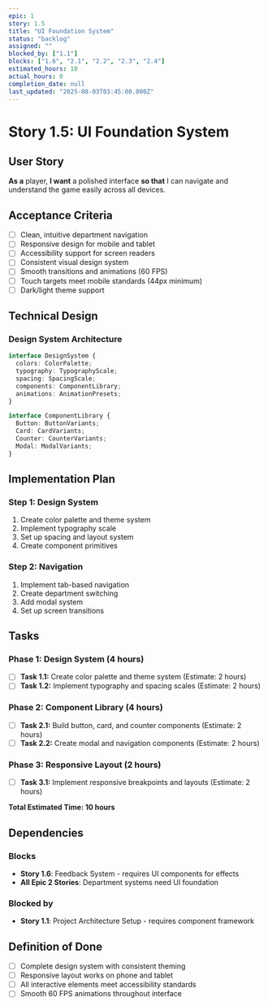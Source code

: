 ```yaml
---
epic: 1
story: 1.5
title: "UI Foundation System"
status: "backlog"
assigned: ""
blocked_by: ["1.1"]
blocks: ["1.6", "2.1", "2.2", "2.3", "2.4"]
estimated_hours: 10
actual_hours: 0
completion_date: null
last_updated: "2025-08-03T03:45:00.000Z"
---
```


# Story 1.5: UI Foundation System

## User Story
**As a** player, **I want** a polished interface **so that** I can navigate and understand the game easily across all devices.

## Acceptance Criteria
- [ ] Clean, intuitive department navigation
- [ ] Responsive design for mobile and tablet
- [ ] Accessibility support for screen readers
- [ ] Consistent visual design system
- [ ] Smooth transitions and animations (60 FPS)
- [ ] Touch targets meet mobile standards (44px minimum)
- [ ] Dark/light theme support

## Technical Design

### Design System Architecture
```typescript
interface DesignSystem {
  colors: ColorPalette;
  typography: TypographyScale;
  spacing: SpacingScale;
  components: ComponentLibrary;
  animations: AnimationPresets;
}

interface ComponentLibrary {
  Button: ButtonVariants;
  Card: CardVariants;
  Counter: CounterVariants;
  Modal: ModalVariants;
}
```

## Implementation Plan

### Step 1: Design System
1. Create color palette and theme system
2. Implement typography scale
3. Set up spacing and layout system
4. Create component primitives

### Step 2: Navigation
1. Implement tab-based navigation
2. Create department switching
3. Add modal system
4. Set up screen transitions

## Tasks

### Phase 1: Design System (4 hours)
- [ ] **Task 1.1:** Create color palette and theme system (Estimate: 2 hours)
- [ ] **Task 1.2:** Implement typography and spacing scales (Estimate: 2 hours)

### Phase 2: Component Library (4 hours)
- [ ] **Task 2.1:** Build button, card, and counter components (Estimate: 2 hours)
- [ ] **Task 2.2:** Create modal and navigation components (Estimate: 2 hours)

### Phase 3: Responsive Layout (2 hours)
- [ ] **Task 3.1:** Implement responsive breakpoints and layouts (Estimate: 2 hours)

**Total Estimated Time: 10 hours**

## Dependencies

### Blocks
- **Story 1.6**: Feedback System - requires UI components for effects
- **All Epic 2 Stories**: Department systems need UI foundation

### Blocked by
- **Story 1.1**: Project Architecture Setup - requires component framework

## Definition of Done
- [ ] Complete design system with consistent theming
- [ ] Responsive layout works on phone and tablet
- [ ] All interactive elements meet accessibility standards
- [ ] Smooth 60 FPS animations throughout interface